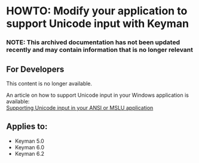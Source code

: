 # HOWTO: Modify your application to support Unicode input with Keyman

### **NOTE**: This archived documentation has not been updated recently and may contain information that is no longer relevant

## For Developers

This content is no longer available.

An article on how to support Unicode input in your Windows application is available:  
[Supporting Unicode input in your ANSI or MSLU application](https://blog.keyman.com/2011/06/accepting-unicode-input-in-your-windows-application/)

## Applies to:
* Keyman 5.0
* Keyman 6.0
* Keyman 6.2
